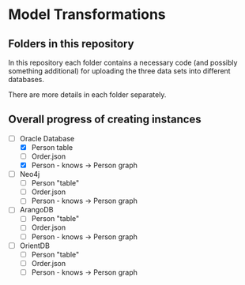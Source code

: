 # Model Transformations

## Folders in this repository

In this repository each folder contains a necessary code (and possibly something additional) for uploading the three data sets into different databases.

There are more details in each folder separately.

## Overall progress of creating instances

- [ ] Oracle Database
    - [x] Person table
    - [ ] Order.json
    - [x] Person - knows -> Person graph
- [ ] Neo4j
    - [ ] Person "table"
    - [ ] Order.json
    - [ ] Person - knows -> Person graph
- [ ] ArangoDB
    - [ ] Person "table"
    - [ ] Order.json
    - [ ] Person - knows -> Person graph
- [ ] OrientDB
    - [ ] Person "table"
    - [ ] Order.json
    - [ ] Person - knows -> Person graph
